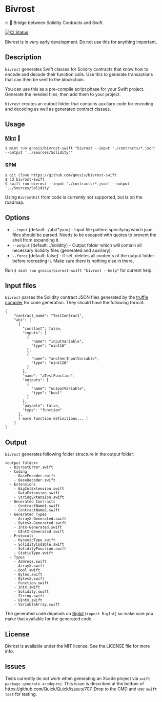 # Bivrost

🔥 🌈 Bridge between Solidity Contracts and Swift

[![CI Status](http://img.shields.io/travis/gnosis/bivrost-swift.svg?style=flat)](https://travis-ci.org/gnosis/bivrost-swift)

Bivrost is in very early development. Do not use this for anything important.

## Description

`bivrost` generates Swift classes for Solidity contracts that know how to encode and decode their function calls. Use this to generate transactions that can then be sent to the blockchain.

You can use this as a pre-compile script phase for your Swift project. Generate the needed files, then add them to your project.

`bivrost` creates an output folder that contains auxiliary code for encoding and decoding as well as generated contract classes.

## Usage

### [Mint](https://github.com/yonaskolb/mint) 🌱

    $ mint run gnosis/bivrost-swift "bivrost --input './contracts/*.json' --output '../Sources/Solidity'"

### SPM

    $ git clone https://github.com/gnosis/bivrost-swift
    $ cd bivrost-swift
    $ swift run bivrost --input './contracts/*.json' --output '../Sources/Solidity'

Using `BivrostKit` from code is currently not supported, but is on the roadmap.

## Options

- `--input` [default: ./abi/*.json] - Input file pattern specifying which json files should be parsed. Needs to be escaped with quotes to prevent the shell from expanding it.
- `--output` [default: ./solidity] - Output folder which will contain all necessary Solidity files (generated and auxiliary).
- `--force` [default: false] - If set, deletes all contents of the output folder before recreating it. Make sure there is nothing else in there.

Run `$ mint run gnosis/bivrost-swift "bivrost --help"` for current help.

## Input files

`bivrost` parses the Solidity contract JSON files generated by the [truffle compiler](https://github.com/trufflesuite/truffle) for code generation. They should have the following format:

    {
        "contract_name": "TestContract",
        "abi": [
          {
            "constant": false,
            "inputs": [
              {
                "name": "inputVariable",
                "type": "uint16"
              },
              {
                "name": "anotherInputVariable",
                "type": "uint128"
              }
            ],
            "name": "aTestFunction",
            "outputs": [
              {
                "name": "outputVariable",
                "type": "bool"
              }
            ],
            "payable": false,
            "type": "function"
          },
          [ more function definitions... ]
        ]
    }

## Output

`bivrost` generates following folder structure in the output folder:

    <output folder>
      - BivrostError.swift
      - Coding
        - BaseEncoder.swift
        - BaseDecoder.swift
      - Extensions
        - BigIntExtension.swift
        - DataExtension.swift
        - StringExtension.swift
      - Generated Contracts
        - ContractName1.swift
        - ContractName2.swift
      - Generated Types
        - ArrayX-Generated.swift
        - BytesX-Generated.swift
        - IntX-Generated.swift
        - UIntX-Generated.swift
      - Protocols
        - DynamicType.swift
        - SolidityCodable.swift
        - SolidityFunction.swift
        - StaticType.swift
      - Types
        - Address.swift
        - ArrayX.swift
        - Bool.swift
        - Bytes.swift
        - BytesX.swift
        - Function.swift
        - IntX.swift
        - Solidity.swift
        - String.swift
        - UIntX.swift
        - VariableArray.swift

The generated code depends on [BigInt](https://github.com/attaswift/BigInt) (`import BigInt`) so make sure you make that available for the generated code.

## License

Bivrost is available under the MIT license. See the LICENSE file for more info.

## Issues

Tests currently do not work when generating an Xcode project via `swift package generate-xcodeproj`. This issue is described at the bottom of <https://github.com/Quick/Quick/issues/707>. Drop to the CMD and use `swift test` for testing.